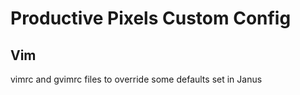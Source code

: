 # Productive Pixels Custom Config #

## Vim ##

vimrc and gvimrc files to override some defaults set in Janus